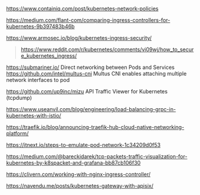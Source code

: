 https://www.containiq.com/post/kubernetes-network-policies

https://medium.com/flant-com/comparing-ingress-controllers-for-kubernetes-9b397483b46b

https://www.armosec.io/blog/kubernetes-ingress-security/
> https://www.reddit.com/r/kubernetes/comments/vi09wj/how_to_secure_kubernetes_ingress/

https://submariner.io/ Direct networking between Pods and Services
https://github.com/intel/multus-cni Multus CNI enables attaching multiple network interfaces to pod

https://github.com/up9inc/mizu API Traffic Viewer for Kubernetes (tcpdump)

https://www.useanvil.com/blog/engineering/load-balancing-grpc-in-kubernetes-with-istio/

https://traefik.io/blog/announcing-traefik-hub-cloud-native-networking-platform/

https://itnext.io/steps-to-emulate-pod-network-1c34209d0f53

https://medium.com/@bareckidarek/tcp-packets-traffic-visualization-for-kubernetes-by-k8spacket-and-grafana-bb87cb106f30

https://clivern.com/working-with-nginx-ingress-controller/

https://navendu.me/posts/kubernetes-gateway-with-apisix/